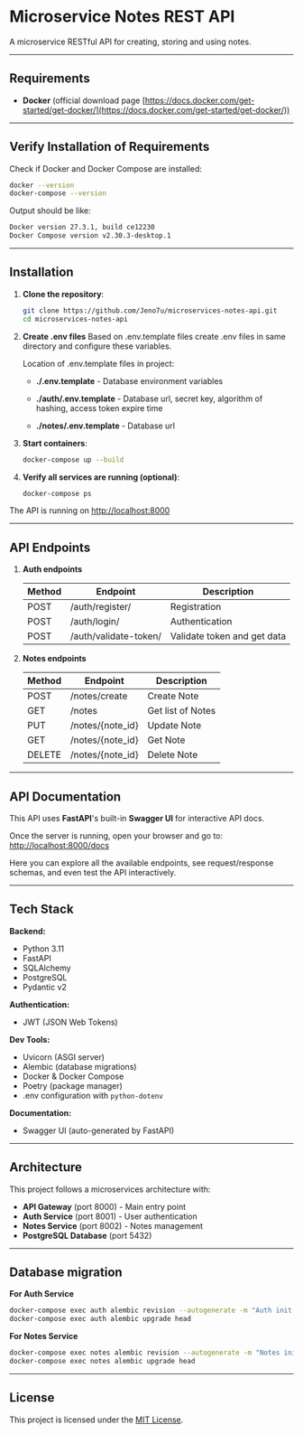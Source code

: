 # Microservice Notes REST API
A microservice RESTful API for creating, storing and using notes. 

---

## Requirements

- **Docker** (official download page [https://docs.docker.com/get-started/get-docker/](https://docs.docker.com/get-started/get-docker/))

---

## Verify Installation of Requirements

Check if Docker and Docker Compose are installed:
```bash
docker --version
docker-compose --version
```

Output should be like:
```bash
Docker version 27.3.1, build ce12230
Docker Compose version v2.30.3-desktop.1
```

---

## Installation 

1. **Clone the repository**:
    ```bash
    git clone https://github.com/Jeno7u/microservices-notes-api.git
    cd microservices-notes-api
    ```

2. **Create .env files**
    Based on .env.template files create .env files in same directory and configure these variables.

    Location of .env.template files in project:

    - **./.env.template** - Database environment variables

    - **./auth/.env.template** - Database url, secret key, algorithm of hashing, access token expire time

    - **./notes/.env.template** - Database url

3. **Start containers**:
    ```bash
    docker-compose up --build
    ```

4. **Verify all services are running (optional)**:
    ```bash
    docker-compose ps
    ```

The API is running on [http://localhost:8000](http://localhost:8000)

---

## API Endpoints

1. **Auth endpoints**

    | Method | Endpoint               | Description |
    |--------|------------------------|-----------------------------|
    | POST   | /auth/register/        | Registration                |
    | POST   | /auth/login/           | Authentication              |
    | POST   | /auth/validate-token/  | Validate token and get data |

2. **Notes endpoints**

    | Method | Endpoint               | Description                 |
    |--------|------------------------|-----------------------------|
    | POST   | /notes/create          | Create Note                 |
    | GET    | /notes                 | Get list of Notes           |
    | PUT    | /notes/{note_id}       | Update Note                 |
    | GET    | /notes/{note_id}       | Get Note                    |
    | DELETE | /notes/{note_id}       | Delete Note                 |

---

## API Documentation

This API uses **FastAPI**'s built-in **Swagger UI** for interactive API docs.

Once the server is running, open your browser and go to:
[http://localhost:8000/docs](http://localhost:8000/docs)


Here you can explore all the available endpoints, see request/response schemas, and even test the API interactively.

---

## Tech Stack

**Backend:**
- Python 3.11
- FastAPI
- SQLAlchemy
- PostgreSQL
- Pydantic v2

**Authentication:**
- JWT (JSON Web Tokens)

**Dev Tools:**
- Uvicorn (ASGI server)
- Alembic (database migrations)
- Docker & Docker Compose
- Poetry (package manager)
- .env configuration with `python-dotenv`

**Documentation:**
- Swagger UI (auto-generated by FastAPI)

---

## Architecture

This project follows a microservices architecture with:
- **API Gateway** (port 8000) - Main entry point
- **Auth Service** (port 8001) - User authentication
- **Notes Service** (port 8002) - Notes management
- **PostgreSQL Database** (port 5432)

---

## Database migration 

**For Auth Service**
```bash
docker-compose exec auth alembic revision --autogenerate -m "Auth init migration"
docker-compose exec auth alembic upgrade head
```

**For Notes Service**
```bash
docker-compose exec notes alembic revision --autogenerate -m "Notes init migration"
docker-compose exec notes alembic upgrade head
```

---

## License

This project is licensed under the [MIT License](LICENSE).